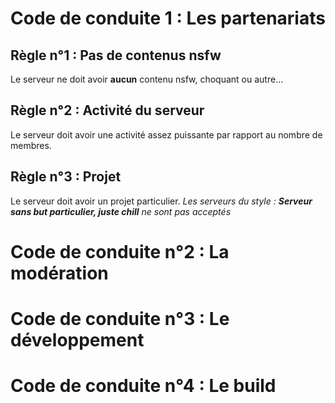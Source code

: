 # Code de conduite 1 : Les partenariats
## Règle n°1 : Pas de contenus nsfw
Le serveur ne doit avoir **aucun** contenu nsfw, choquant ou autre...
## Règle n°2 : Activité du serveur
Le serveur doit avoir une activité assez puissante par rapport au nombre de membres.
## Règle n°3 : Projet
Le serveur doit avoir un projet particulier.
*Les serveurs du style : **Serveur sans but particulier, juste chill** ne sont pas acceptés*
# Code de conduite n°2 : La modération
# Code de conduite n°3 : Le développement
# Code de conduite n°4 : Le build
